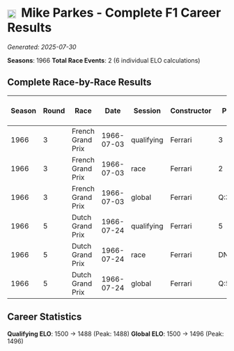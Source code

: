 # <img src="https://upload.wikimedia.org/wikipedia/commons/thumb/8/83/Flag_of_the_United_Kingdom_%283-5%29.svg/512px-Flag_of_the_United_Kingdom_%283-5%29.svg.png?20250726143817" alt="United Kingdom" width="20" height="auto" style="vertical-align: middle; margin-right: 5px;" onerror="this.outerHTML='🇬🇧'; this.style.marginRight='5px';"/> Mike Parkes - Complete F1 Career Results

*Generated: 2025-07-30*

**Seasons**: 1966
**Total Race Events**: 2 (6 individual ELO calculations)

## Complete Race-by-Race Results

| Season | Round | Race | Date | Session | Constructor | Position | Starting ELO | ELO Change | Final ELO | Teammate | Teammate Position | Teammate Starting ELO | Teammate ELO Change | Teammate Final ELO |
|--------|-------|------|------|---------|-------------|----------|--------------|------------|-----------|----------|-------------------|----------------------|---------------------|-------------------|
| 1966 | 3 | French Grand Prix | 1966-07-03 | qualifying | Ferrari | 3 | 1500 | -42 | 1458 | <img src="https://upload.wikimedia.org/wikipedia/commons/0/03/Flag_of_Italy.svg" alt="Italy" width="20" height="auto" style="vertical-align: middle; margin-right: 5px;" onerror="this.outerHTML='🇮🇹'; this.style.marginRight='5px';"/> Lorenzo Bandini | 1 | N/A | N/A | N/A |
| 1966 | 3 | French Grand Prix | 1966-07-03 | race | Ferrari | 2 | 1500 | N/A | 1500 | <img src="https://upload.wikimedia.org/wikipedia/commons/0/03/Flag_of_Italy.svg" alt="Italy" width="20" height="auto" style="vertical-align: middle; margin-right: 5px;" onerror="this.outerHTML='🇮🇹'; this.style.marginRight='5px';"/> Lorenzo Bandini | DNF | N/A | N/A | N/A |
| 1966 | 3 | French Grand Prix | 1966-07-03 | global | Ferrari | Q:3/R:2 | 1500 | -13 | 1487 | <img src="https://upload.wikimedia.org/wikipedia/commons/0/03/Flag_of_Italy.svg" alt="Italy" width="20" height="auto" style="vertical-align: middle; margin-right: 5px;" onerror="this.outerHTML='🇮🇹'; this.style.marginRight='5px';"/> Lorenzo Bandini | Q:1/R:DNF | N/A | N/A | N/A |
| 1966 | 5 | Dutch Grand Prix | 1966-07-24 | qualifying | Ferrari | 5 | 1458 | +30 | 1488 | <img src="https://upload.wikimedia.org/wikipedia/commons/0/03/Flag_of_Italy.svg" alt="Italy" width="20" height="auto" style="vertical-align: middle; margin-right: 5px;" onerror="this.outerHTML='🇮🇹'; this.style.marginRight='5px';"/> Lorenzo Bandini | 9 | N/A | N/A | N/A |
| 1966 | 5 | Dutch Grand Prix | 1966-07-24 | race | Ferrari | DNF | 1500 | N/A | 1500 | <img src="https://upload.wikimedia.org/wikipedia/commons/0/03/Flag_of_Italy.svg" alt="Italy" width="20" height="auto" style="vertical-align: middle; margin-right: 5px;" onerror="this.outerHTML='🇮🇹'; this.style.marginRight='5px';"/> Lorenzo Bandini | 6 | N/A | N/A | N/A |
| 1966 | 5 | Dutch Grand Prix | 1966-07-24 | global | Ferrari | Q:5/R:DNF | 1487 | +9 | 1496 | <img src="https://upload.wikimedia.org/wikipedia/commons/0/03/Flag_of_Italy.svg" alt="Italy" width="20" height="auto" style="vertical-align: middle; margin-right: 5px;" onerror="this.outerHTML='🇮🇹'; this.style.marginRight='5px';"/> Lorenzo Bandini | Q:9/R:6 | N/A | N/A | N/A |

## Career Statistics

**Qualifying ELO**: 1500 → 1488 (Peak: 1488)
**Global ELO**: 1500 → 1496 (Peak: 1496)
